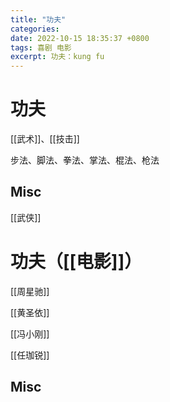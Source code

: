 ```yaml
---
title: "功夫"
categories: 
date: 2022-10-15 18:35:37 +0800
tags: 喜剧 电影
excerpt: 功夫：kung fu
---
```



# 功夫

[[武术]]、[[技击]]

步法、脚法、拳法、掌法、棍法、枪法

## Misc

[[武侠]]

# 功夫（[[电影]]）

[[周星驰]]

[[黄圣依]]

[[冯小刚]]

[[任珈锐]]





## Misc




